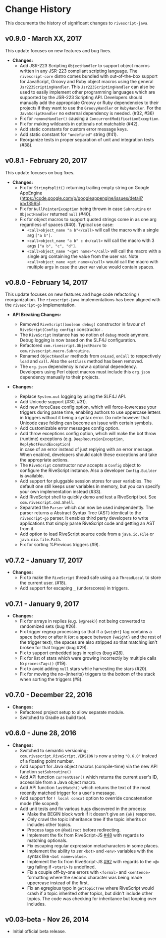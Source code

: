 # Change History

This documents the history of significant changes to `rivescript-java`.

## v0.9.0 - March XX, 2017

This update focuses on new features and bug fixes.

* **Changes:**
  * Add JSR-223 Scripting `ObjectHandler` to support object macros written in 
    any JSR-223 compliant scripting language. The `rivescript-core` distro
    comes bundled with out-of-the-box support for JavaScript, Groovy and Ruby
    object macros using the general `Jsr223ScriptingHandler`.
    This `Jsr223ScriptingHandler` can also be used to easily implement other
    programming languages which are supported by the JSR-223 Scripting API.
    Developers should manually add the appropriate Groovy or Ruby dependencies
    to their projects if they want to use the `GroovyHandler` or `RubyHandler`.
    For the `JavaScriptHandler` no external dependency is needed. (#32, #36)
  * Fix for `removeHandler()` causing a `ConcurrentModificationException`.
  * Fix for making wildcards in optionals not matchable (#42).
  * Add static constants for custom error message keys.
  * Add static constant for `"undefined"` string (#41).
  * Reorganize tests in proper separation of unit and integration tests (#38).

## v0.8.1 - February 20, 2017

This update focuses on bug fixes.

* **Changes:**
  * Fix for `String#split()` returning trailing empty string on Google AppEngine 
    (https://code.google.com/p/googleappengine/issues/detail?id=13565).
  * Fix for `NullPointerException` being thrown in case `Subroutine` or
    `ObjectHandler` returned `null` (#40).
  * Fix for object macros to support quoted strings come in as one arg
    regardless of spaces (#40). Typical use case:
    * `<call>object_name "a b"</call>` will call the macro with a single arg
      `["a b"]`.
    * `<call>object_name "a b" c d</call>` will call the macro with 3 args
      `["a b", "c", "d"]`.
    * `<call>object_name "<get name>"</call>` will call the macro with a single
      arg containing the value from the user var.
      Note `<call>object_name <get name></call>` would call the macro with 
      multiple args in case the user var value would contain spaces.

## v0.8.0 - February 14, 2017

This update focuses on new features and huge code refactoring / reorganization.
The `rivescript-java` implementations has been aligned with the `rivescript-go`
implementation.

* **API Breaking Changes:**
  * Removed `RiveScript(boolean debug)` constructor in favour of 
    `RiveScript(Config config)` constructor .
  * The `RiveScript` instance has no notion of `debug` mode anymore.
    Debug logging is now based on the SLF4J configuration.
  * Refactored `com.rivescript.ObjectMacro` to `com.rivescript.macro.Subroutine`.
  * Renamed `ObjectHandler` methods from `onLoad`, `onCall` to respectively 
    `load` and `call`. Also the `setClass` method has been removed.
  * The `org.json` dependency is now a optional dependency.
    Developers using Perl object macros must include this `org.json` dependency 
    manually to their projects.

* **Changes:**
  * Replace `System.out` logging by using the SLF4J API.
  * Add Unicode support (#30, #31).
  * Add new forceCase config option, which will force-lowercase your triggers
    during parse time, enabling authors to use uppercase letters in triggers 
    without it being a syntax error. Do note however that Unicode case folding 
    can become an issue with certain symbols.
  * Add customizable error messages config option.
  * Add throw exceptions config option, which will make the bot throw (runtime)
    exceptions (e.g. `DeepRecursionException`, `ReplyNotFoundException`)  
    in case of an error instead of just replying with an error message. 
    When enabled, developers should catch these exceptions and take the 
    appropriate actions.
  * The `RiveScript` constructor now accepts a `Config` object to configure
    the RiveScript instance. Also a developer `Config.Builder` is available.  
  * Add support for pluggable session stores for user variables. The default
    one still keeps user variables in memory, but you can specify your own
    implementation instead (#33).
  * Add RiveScript shell to quickly demo and test a RiveScript bot.
    See `com.rivescript.cmd.Shell`.
  * Separated the `Parser` which can now be used independently.
    The parser returns a Abstract Syntax Tree (AST) identical to the 
    `rivescript-go` parser. It enables third party developers to write 
    applications that simply parse RiveScript code and getting an AST from it.
  * Add option to load RiveScript source code from a `java.io.File` or 
    `java.nio.file.Path`.
  * Fix for sorting %Previous triggers (#9).

## v0.7.2 - January 17, 2017

* **Changes:**
  * Fix to make the `RiveScript` thread safe using a a `ThreadLocal` to store
    the current user.  (#18).
  * Add support for escaping `_` (underscores) in triggers.

## v0.7.1 - January 9, 2017

* **Changes:**
  * Fix for arrays in replies (e.g. `(@greek)`) not being converted to
    randomized sets (bug #26).
  * Fix trigger regexp processing so that if a `{weight}` tag contains a
    space before or after it (or: a space between `{weight}` and the rest
    of the trigger text), the spaces are also stripped so that matching
    isn't broken for that trigger (bug #29).
  * Fix to support embedded tags in replies (bug #28).
  * Fix for list of stars which were growing incorrectly by multiple
    calls to `processTags()` (#19).
  * Fix to avoid adding `null` stars while harvesting the stars (#20).
  * Fix for moving the no-{inherits} triggers to the bottom of the stack
    when sorting the triggers (#8).

## v0.7.0 - December 22, 2016

* **Changes:**
  * Refactored project setup to allow separate module.
  * Switched to Gradle as build tool.

## v0.6.0 - June 28, 2016

* **Changes:**
  * Switched to semantic versioning; `com.rivescript.RiveScript.VERSION` is now
    a string `"0.6.0"` instead of a floating point number.
  * Add support for Java object macros (compile-time) via the new API
    function `setSubroutine()`
  * Add API function `currentUser()` which returns the current user's ID,
    accessible from a Java object macro.
  * Add API function `lastMatch()` which returns the text of the most recently
    matched trigger for a user's message.
  * Add support for `! local concat` option to override concatenation mode
    (file scoped)
  * Add unit tests and fix various bugs discovered in the process:
    * Make the BEGIN block work if it doesn't give an `{ok}` response.
    * Only crawl the topic inheritance tree if the topic inherits or includes
      other topics.
    * Process tags on `@Redirect` before redirecting.
    * Implement the fix from RiveScript-JS [#48](https://github.com/aichaos/rivescript-js/issues/48)
      with regards to matching optionals.
    * Fix escaping regular expression metacharacters in some places.
    * Implement the ability to *set* `<bot>` and `<env>` variables with the
      syntax like `<bot name=value>`.
    * Implement the fix from RiveScript-JS [#92](https://github.com/aichaos/rivescript-js/issues/92)
      with regards to the `<@>` tag failing if `<star1>` is undefined.
    * Fix a couple off-by-one errors with `<formal>` and `<sentence>` formatting
      where the second character was being made uppercase instead of the first.
    * Fix an egregious typo in `getTopicTree` where RiveScript would crash if a
      topic inherited other topics, but didn't include other topics. The code
      was checking for inheritance but looping over includes.

## v0.03-beta - Nov 26, 2014

* Initial official beta release.
